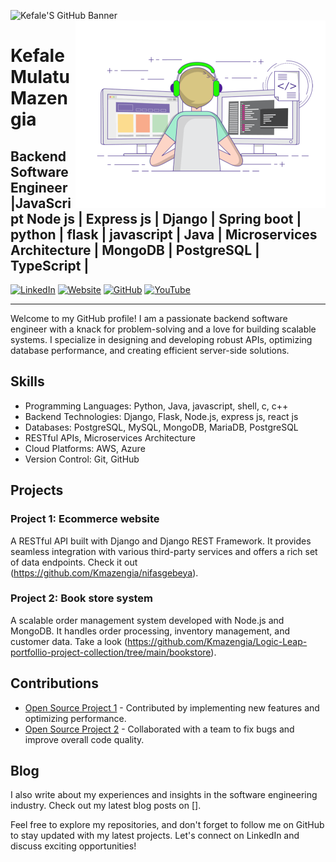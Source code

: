 ![Kefale'S GitHub Banner](https://media.licdn.com/dms/image/D5616AQGgVHn6fZeFFQ/profile-displaybackgroundimage-shrink_350_1400/0/1673892485014?e=1684368000&v=beta&t=A3vj-aw2ySqPh3QaTaCXIAx77Bicww4-JYhihj8f7Pc)
<img align="right" alt="Coding" width="400" src="https://raw.githubusercontent.com/devSouvik/devSouvik/master/gif3.gif">
# Kefale Mulatu Mazengia

## Backend Software Engineer |JavaScript Node js | Express js |  Django | Spring boot | python | flask | javascript | Java | Microservices Architecture | MongoDB | PostgreSQL | TypeScript |

[![LinkedIn](https://img.shields.io/badge/LinkedIn-Connect-blue)](https://www.linkedin.com/in/kefale-mazengia-512015215?lipi=urn%3Ali%3Apage%3Ad_flagship3_profile_view_base_contact_details%3B9t2GWhq1T%2B6npjbuC8aZIw%3D%3D)
[![Website](https://img.shields.io/badge/Website-Portfolio-brightgreen)](https://www.logicleap.com)
[![GitHub](https://img.shields.io/badge/GitHub-Follow-lightgrey)](https://github.com/kmazengia)
[![YouTube](https://img.shields.io/badge/YouTube-Subscribe-red)](https://www.youtube.com/channel/UCJ0_mpS6Y3Qsi55FNAam0fQ)

---

Welcome to my GitHub profile! I am a passionate backend software engineer with a knack for problem-solving and a love for building scalable systems. I specialize in designing and developing robust APIs, optimizing database performance, and creating efficient server-side solutions.

## Skills

- Programming Languages: Python, Java, javascript, shell, c, c++
- Backend Technologies: Django, Flask, Node.js, express js, react js
- Databases: PostgreSQL, MySQL, MongoDB, MariaDB, PostgreSQL
- RESTful APIs, Microservices Architecture
- Cloud Platforms: AWS, Azure
- Version Control: Git, GitHub

## Projects

### Project 1: Ecommerce website 
A RESTful API built with Django and Django REST Framework. It provides seamless integration with various third-party services and offers a rich set of data endpoints. Check it out (https://github.com/Kmazengia/nifasgebeya).

### Project 2: Book store system
A scalable order management system developed with Node.js and MongoDB. It handles order processing, inventory management, and customer data. Take a look (https://github.com/Kmazengia/Logic-Leap-portfollio-project-collection/tree/main/bookstore).

## Contributions

- [Open Source Project 1](https://github.com/--) - Contributed by implementing new features and optimizing performance.
- [Open Source Project 2](https://github.com/---) - Collaborated with a team to fix bugs and improve overall code quality.

## Blog

I also write about my experiences and insights in the software engineering industry. Check out my latest blog posts on [].

Feel free to explore my repositories, and don't forget to follow me on GitHub to stay updated with my latest projects. Let's connect on LinkedIn and discuss exciting opportunities!

